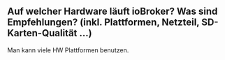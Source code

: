 ## Auf welcher Hardware läuft ioBroker? Was sind Empfehlungen? (inkl. Plattformen, Netzteil, SD-Karten-Qualität ...)
Man kann viele HW Plattformen benutzen.